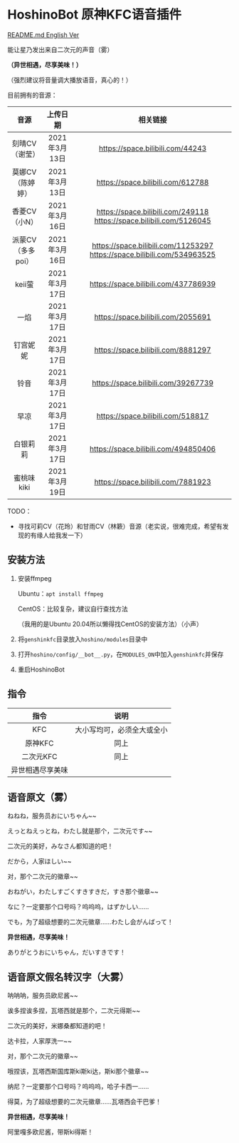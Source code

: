 # HoshinoBot 原神KFC语音插件

[README.md English Ver](https://github.com/GirlKiller512/HoshinoBot_GenshinKFC/blob/main/README_en.md)

能让星乃发出来自二次元的声音（雾）

**（异世相遇，尽享美味！）**

（强烈建议将音量调大播放语音，真心的！）

目前拥有的音源：

|       音源        |   上传日期    |                           相关链接                           |
| :---------------: | :-----------: | :----------------------------------------------------------: |
|  刻晴CV（谢莹）   | 2021年3月13日 |               https://space.bilibili.com/44243               |
| 莫娜CV（陈婷婷）  | 2021年3月13日 |              https://space.bilibili.com/612788               |
|   香菱CV（小N）   | 2021年3月16日 | https://space.bilibili.com/249118 https://space.bilibili.com/5126045 |
| 派蒙CV（多多poi） | 2021年3月16日 | https://space.bilibili.com/11253297 https://space.bilibili.com/534963525 |
|      keii萤       | 2021年3月17日 |             https://space.bilibili.com/437786939             |
|       一焰        | 2021年3月17日 |              https://space.bilibili.com/2055691              |
|     钉宫妮妮      | 2021年3月17日 |              https://space.bilibili.com/8881297              |
|       铃音        | 2021年3月17日 |             https://space.bilibili.com/39267739              |
|       早凉        | 2021年3月17日 |              https://space.bilibili.com/518817               |
|     白银莉莉      | 2021年3月17日 |             https://space.bilibili.com/494850406             |
|    蜜桃味kiki     | 2021年3月19日 |              https://space.bilibili.com/7881923              |

TODO：

- 寻找可莉CV（花玲）和甘雨CV（林簌）音源（老实说，很难完成，希望有发现的有缘人给我发一下）

## 安装方法

1. 安装ffmpeg

   Ubuntu：`apt install ffmpeg`

   CentOS：比较复杂，建议自行查找方法

   （我用的是Ubuntu 20.04所以懒得找CentOS的安装方法）（小声）

2. 将`genshinkfc`目录放入`hoshino/modules`目录中

3. 打开`hoshino/config/__bot__.py`，在`MODULES_ON`中加入`genshinkfc`并保存

4. 重启HoshinoBot

## 指令

|       指令       |            说明            |
| :--------------: | :------------------------: |
|       KFC        | 大小写均可，必须全大或全小 |
|     原神KFC      |            同上            |
|    二次元KFC     |            同上            |
| 异世相遇尽享美味 |                            |

## 语音原文（雾）

ねねね，服务员おにいちゃん~~

えっとねえっとね，わたし就是那个，二次元です~~

二次元的美好，みなさん都知道的吧！

だから，人家ほしい~~

对，那个二次元的徽章~~

おねがい，わたしすごくすきすきだ，すき那个徽章~~

なに？一定要那个口号吗？呜呜呜，はずかしい……

でも，为了超级想要的二次元徽章……わたし会がんばって！

**异世相遇，尽享美味！**

ありがとうおにいちゃん，だいすきです！

## 语音原文假名转汉字（大雾）

呐呐呐，服务员欧尼酱~~

诶多捏诶多捏，瓦塔西就是那个，二次元得斯~~

二次元的美好，米娜桑都知道的吧！

达卡拉，人家厚洗一~~

对，那个二次元的徽章~~

哦捏该，瓦塔西斯国库斯ki斯ki达，斯ki那个徽章~~

纳尼？一定要那个口号吗？呜呜呜，哈子卡西一……

得莫，为了超级想要的二次元徽章……瓦塔西会干巴爹！

**异世相遇，尽享美味！**

阿里嘎多欧尼酱，带斯ki得斯！
